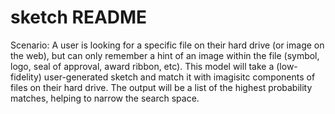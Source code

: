 # sketch README
Scenario: A user is looking for a specific file on their hard drive (or image on the web), but can only remember a hint of an image within the file (symbol, logo, seal of approval, award ribbon, etc). 
This model will take a (low-fidelity) user-generated sketch and match it with imagisitc components of files on their hard drive. The output will be a list of the highest probability matches, helping to narrow the search space.
